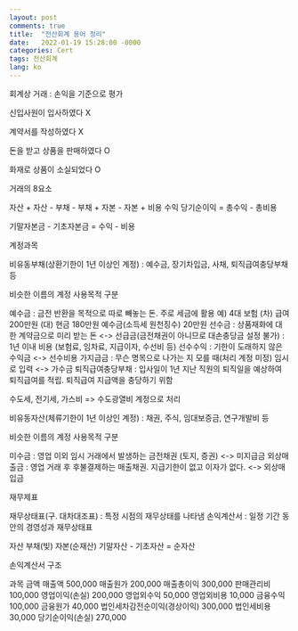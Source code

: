 ```yaml
---
layout: post
comments: true
title:  "전산회계 용어 정리"
date:   2022-01-19 15:28:00 -0000 
categories: Cert
tags: 전산회계
lang: ko
---
```


회계상 거래 : 손익을 기준으로 평가 

신입사원이 입사하였다 X

계약서를 작성하였다 X 

돈을 받고 상품을 판매하였다 O

화재로 상품이 소실되었다 O 

 

거래의 8요소

자산 +	자산 -
부채 -	부채 +
자본 -	자본 +
비용	수익
당기순이익 = 총수익 - 총비용

기말자본금 - 기초자본금 = 수익 - 비용

 

계정과목

비유동부채(상환기한이 1년 이상인 계정) : 예수금, 장기차입금, 사채, 퇴직급여충당부채 등

 

비슷한 이름의 계정 사용목적 구분

예수금 : 금전 반환을 목적으로 따로 빼놓는 돈. 주로 세금에 활용 예) 4대 보험
(차) 급여 200만원 (대) 현금 180만원 예수금(소득세 원천징수) 20만원
선수금 : 상품재화에 대한 계약금으로 미리 받는 돈 <-> 선급금(금전채권이 아니므로 대손충당금 설정 불가) : 1년 이내 비용 (보험료, 임차료, 지급이자, 수선비 등)
선수수익 : 기한이 도래하지 않은 수익금 <-> 선수비용
가지급금 : 무슨 명목으로 나가는 지 모를 때(처리 계정 미정) 임시로 입력 <-> 가수금
퇴직급여충당부채 : 입사일이 1년 지난 직원의 퇴직일을 예상하여 퇴직급여를 적립. 퇴직급여 지급액을 충당하기 위함

수도세, 전기세, 가스비 => 수도광열비 계정으로 처리

비유동자산(체류기한이 1년 이상인 계정) : 채권, 주식, 임대보증금, 연구개발비 등

 

비슷한 이름의 계정 사용목적 구분

미수금 : 영업 이외 임시 거래에서 발생하는 금전채권 (토지, 증권) <-> 미지급금
외상매출금 : 영업 거래 후 후불결제하는 매출채권. 지급기한이 없고 이자가 없다. <-> 외상매입금
 

재무제표 

재무상태표(구. 대차대조표) : 특정 시점의 재무상태를 나타냄
손익계산서 : 일정 기간 동안의 경영성과
재무상태표

자산	부채(빚)
자본(순재산)
기말자산 - 기초자산 = 순자산

 

손익계산서 구조

과목	금액
매출액	500,000
매출원가	200,000
  매출총이익	300,000
판매관리비	100,000
  영업이익(손실)	200,000
영업외수익	50,000
영업외비용	10,000
금융수익	100,000
금융원가	40,000
  법인세차감전순이익(경상이익)	300,000
법인세비용	30,000
  당기순이익(손실)	270,000